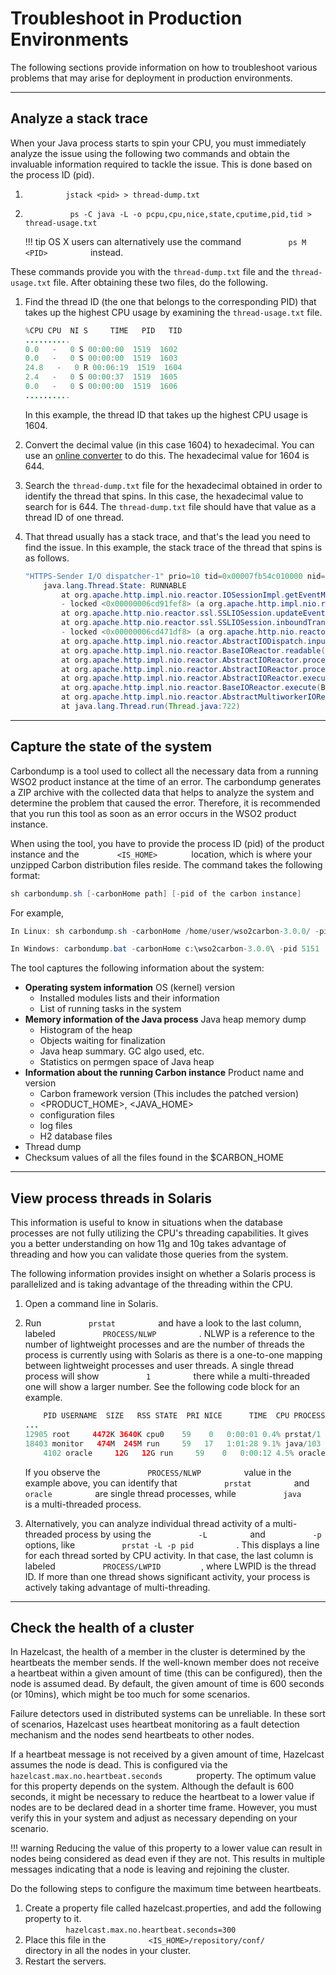 # Troubleshoot in Production Environments

The following sections provide information on how to troubleshoot
various problems that may arise for deployment in production
environments.

---

## Analyze a stack trace

When your Java process starts to spin your CPU, you must immediately
analyze the issue using the following two commands and obtain the
invaluable information required to tackle the issue. This is done based
on the process ID (pid).

1.  `          jstack <pid> > thread-dump.txt         `
2.  `           ps -C java -L -o pcpu,cpu,nice,state,cputime,pid,tid > thread-usage.txt                     `

    !!! tip
        OS X users can alternatively use the command `           ps M <PID>          ` instead.
    

These commands provide you with the `thread-dump.txt` file and the
`thread-usage.txt` file. After obtaining these two files, do the
following.

1.  Find the thread ID (the one that belongs to the corresponding PID)
    that takes up the highest CPU usage by examining the `thread-usage.txt` file.

    ``` java
    %CPU CPU  NI S     TIME   PID   TID
    .......... 
    0.0   -   0 S 00:00:00  1519  1602
    0.0   -   0 S 00:00:00  1519  1603
    24.8   -   0 R 00:06:19  1519  1604
    2.4   -   0 S 00:00:37  1519  1605
    0.0   -   0 S 00:00:00  1519  1606
    ..........
    ```

    In this example, the thread ID that takes up the highest CPU usage
    is 1604.

2.  Convert the decimal value (in this case 1604) to hexadecimal. You
    can use an [online
    converter](http://easycalculation.com/decimal-converter.php) to do
    this. The hexadecimal value for 1604 is 644.
3.  Search the `thread-dump.txt` file for the hexadecimal obtained in
    order to identify the thread that spins. In this case, the
    hexadecimal value to search for is 644. The `thread-dump.txt` file
    should have that value as a thread ID of one thread.
4.  That thread usually has a stack trace, and that's the lead you need
    to find the issue. In this example, the stack trace of the thread
    that spins is as follows.

    ``` java
    "HTTPS-Sender I/O dispatcher-1" prio=10 tid=0x00007fb54c010000 nid=0x644 runnable [0x00007fb534e20000]
        java.lang.Thread.State: RUNNABLE
            at org.apache.http.impl.nio.reactor.IOSessionImpl.getEventMask(IOSessionImpl.java:139)
            - locked <0x00000006cd91fef8> (a org.apache.http.impl.nio.reactor.IOSessionImpl)
            at org.apache.http.nio.reactor.ssl.SSLIOSession.updateEventMask(SSLIOSession.java:300)
            at org.apache.http.nio.reactor.ssl.SSLIOSession.inboundTransport(SSLIOSession.java:402)
            - locked <0x00000006cd471df8> (a org.apache.http.nio.reactor.ssl.SSLIOSession)
            at org.apache.http.impl.nio.reactor.AbstractIODispatch.inputReady(AbstractIODispatch.java:121)
            at org.apache.http.impl.nio.reactor.BaseIOReactor.readable(BaseIOReactor.java:160)
            at org.apache.http.impl.nio.reactor.AbstractIOReactor.processEvent(AbstractIOReactor.java:342)
            at org.apache.http.impl.nio.reactor.AbstractIOReactor.processEvents(AbstractIOReactor.java:320)
            at org.apache.http.impl.nio.reactor.AbstractIOReactor.execute(AbstractIOReactor.java:280)
            at org.apache.http.impl.nio.reactor.BaseIOReactor.execute(BaseIOReactor.java:106)
            at org.apache.http.impl.nio.reactor.AbstractMultiworkerIOReactor$Worker.run(AbstractMultiworkerIOReactor.java:604)
            at java.lang.Thread.run(Thread.java:722)
    ```

---

## Capture the state of the system

Carbondump is a tool used to collect all the necessary data from a
running WSO2 product instance at the time of an error.
The carbondump generates a ZIP archive with the collected data that
helps to analyze the system and determine the problem that caused the
error. Therefore, it is recommended that you run this tool as soon as an
error occurs in the WSO2 product instance.

When using the tool, you have to provide the process ID (pid) of the
product instance and the `         <IS_HOME>        ` location,
which is where your unzipped Carbon distribution files reside. The
command takes the following format:

``` java
sh carbondump.sh [-carbonHome path] [-pid of the carbon instance]
```

For example,

``` java
In Linux: sh carbondump.sh -carbonHome /home/user/wso2carbon-3.0.0/ -pid 5151

In Windows: carbondump.bat -carbonHome c:\wso2carbon-3.0.0\ -pid 5151
```

The tool captures the following information about the system:

-   **Operating system information** OS (kernel) version
    -   Installed modules lists and their information
    -   List of running tasks in the system
-   **Memory information of the Java process** Java heap memory dump
    -   Histogram of the heap
    -   Objects waiting for finalization
    -   Java heap summary. GC algo used, etc.
    -   Statistics on permgen space of Java heap
-   **Information about the running Carbon instance** Product name and
    version
    -   Carbon framework version (This includes the patched version)
    -   <PRODUCT_HOME>, <JAVA_HOME>
    -   configuration files
    -   log files
    -   H2 database files
-   Thread dump
-   Checksum values of all the files found in the $CARBON\_HOME

---

## View process threads in Solaris

This information is useful to know in situations when the database
processes are not fully utilizing the CPU's threading capabilities. It
gives you a better understanding on how 11g and 10g takes advantage of
threading and how you can validate those queries from the system.

The following information provides insight on whether a Solaris process
is parallelized and is taking advantage of the threading within the CPU.

1.  Open a command line in Solaris.
2.  Run `           prstat          ` and have a look to the last
    column, labeled `           PROCESS/NLWP          ` . NLWP is a
    reference to the number of lightweight processes and are the number
    of threads the process is currently using with Solaris as there is a
    one-to-one mapping between lightweight processes and user threads. A
    single thread process will show `           1          ` there while
    a multi-threaded one will show a larger number. See the following
    code block for an example.  

    ``` java
        PID USERNAME  SIZE   RSS STATE  PRI NICE      TIME  CPU PROCESS/NLWP       
    ...
    12905 root     4472K 3640K cpu0    59    0   0:00:01 0.4% prstat/1
    18403 monitor   474M  245M run     59   17   1:01:28 9.1% java/103
        4102 oracle     12G   12G run     59    0   0:00:12 4.5% oracle/1
    ```

    If you observe the `           PROCESS/NLWP          ` value in the
    example above, you can identify that `           prstat          `
    and `           oracle          ` are single thread processes, while
    `           java          ` is a multi-threaded process.

3.  Alternatively, you can analyze individual thread activity of a
    multi-threaded process by using the `           -L          ` and
    `           -p          ` options, like
    `           prstat -L -p pid          ` . This displays a line for
    each thread sorted by CPU activity. In that case, the last column is
    labeled `           PROCESS/LWPID          `, where LWPID is the
    thread ID. If more than one thread shows significant activity, your
    process is actively taking advantage of multi-threading.

---

## Check the health of a cluster

In Hazelcast, the health of a member in the cluster is determined by the
heartbeats the member sends. If the well-known member does not receive a
heartbeat within a given amount of time (this can be configured), then
the node is assumed dead. By default, the given amount of time is 600
seconds (or 10mins), which might be too much for some scenarios.

Failure detectors used in distributed systems can be unreliable. In
these sort of scenarios, Hazelcast uses heartbeat monitoring as a fault
detection mechanism and the nodes send heartbeats to other nodes.

If a heartbeat message is not received by a given amount of time,
Hazelcast assumes the node is dead. This is configured via the
`         hazelcast.max.no.heartbeat.seconds        ` property. The
optimum value for this property depends on the system. Although the
default is 600 seconds, it might be necessary to reduce the heartbeat to
a lower value if nodes are to be declared dead in a shorter time frame.
However, you must verify this in your system and adjust as necessary
depending on your scenario.

!!! warning
    Reducing the value of this property to a lower value can
    result in nodes being considered as dead even if they are not. This
    results in multiple messages indicating that a node is leaving and
    rejoining the cluster.
    

Do the following steps to configure the maximum time between heartbeats.

1.  Create a property file called hazelcast.properties, and add the
    following property to it.  
    `          hazelcast.max.no.heartbeat.seconds=300         `
2.  Place this file in the
    `          <IS_HOME>/repository/conf/         ` directory in
    all the nodes in your cluster.
3.  Restart the servers.

  
